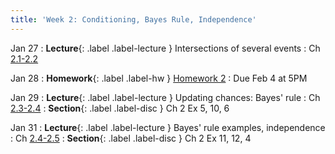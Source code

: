 ```yaml
---
title: 'Week 2: Conditioning, Bayes Rule, Independence'
---
```


Jan 27
: **Lecture**{: .label .label-lecture } Intersections of several events
    : Ch [2.1-2.2](http://stat88.org/textbook/content/Chapter_02/01_The_Chance_of_an_Intersection.html)

Jan 28
: **Homework**{: .label .label-hw } [Homework 2](http://prob140.datahub.berkeley.edu/hub/user-redirect/git-pull?repo=https://github.com/stat88/content-sp25&branch=main&subPath=hw/Homework_02.ipynb)
    : Due Feb 4 at 5PM

Jan 29
: **Lecture**{: .label .label-lecture } Updating chances: Bayes' rule
    : Ch [2.3-2.4](http://stat88.org/textbook/content/Chapter_02/03_Bayes_Rule.html)
: **Section**{: .label .label-disc } Ch 2 Ex 5, 10, 6

Jan 31
: **Lecture**{: .label .label-lecture } Bayes' rule examples, independence
    : Ch [2.4-2.5](http://stat88.org/textbook/content/Chapter_02/04_Use_and_Interpretation.html)
: **Section**{: .label .label-disc } Ch 2 Ex 11, 12, 4
